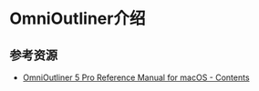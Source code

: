 # OmniOutliner介绍

<!--ts-->


<!-- Created by https://github.com/ekalinin/github-markdown-toc -->
<!-- Added by: runner, at: Sun Nov 27 15:02:31 UTC 2022 -->

<!--te-->

## 参考资源

- [OmniOutliner 5 Pro Reference Manual for macOS - Contents](https://support.omnigroup.com/documentation/omnioutliner/mac/5.9/en/)
